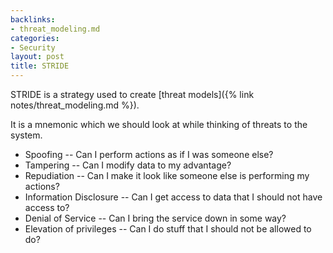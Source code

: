```yaml
---
backlinks:
- threat_modeling.md
categories:
- Security
layout: post
title: STRIDE
---
```


STRIDE is a strategy used to create [threat models]({% link notes/threat_modeling.md %}).

It is a mnemonic which we should look at while thinking of
threats to the system.

* Spoofing -- Can I perform actions as if I was someone else?
* Tampering -- Can I modify data to my advantage?
* Repudiation -- Can I make it look like someone else is performing my actions?
* Information Disclosure -- Can I get access to data that I should not have access to?
* Denial of Service -- Can I bring the service down in some way?
* Elevation of privileges -- Can I do stuff that I should not be allowed to do?